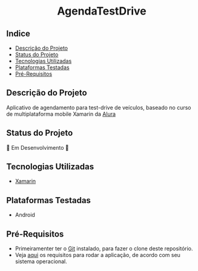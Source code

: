 <h1 align = "center"> AgendaTestDrive</h1>

## Indice
- [Descrição do Projeto](#descrição-do-projeto)
- [Status do Projeto](#status-do-projeto)
- [Tecnologias Utilizadas](#tecnologias-utilizadas)
- [Plataformas Testadas](#plataformas-testadas)
- [Pré-Requisitos](#pré-requisitos)


## Descrição do Projeto 
Aplicativo de agendamento para test-drive de veículos, baseado no curso de multiplataforma mobile Xamarin da [Alura](https://www.alura.com.br/)


## Status do Projeto
:construction: Em Desenvolvimento :construction:


## Tecnologias Utilizadas
- [Xamarin](https://docs.microsoft.com/pt-br/xamarin/)


## Plataformas Testadas
- Android


## Pré-Requisitos
- Primeiramenter ter o [Git](https://git-scm.com/downloads) instalado, para fazer o clone deste repositório.
- Veja [aqui](https://docs.microsoft.com/pt-br/xamarin/cross-platform/get-started/requirements) os requisitos para rodar a aplicação, de acordo com seu sistema operacional.
